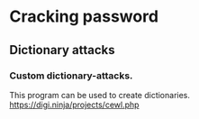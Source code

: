 # Cracking password


## Dictionary attacks

### Custom dictionary-attacks.

This program can be used to create dictionaries.
https://digi.ninja/projects/cewl.php


